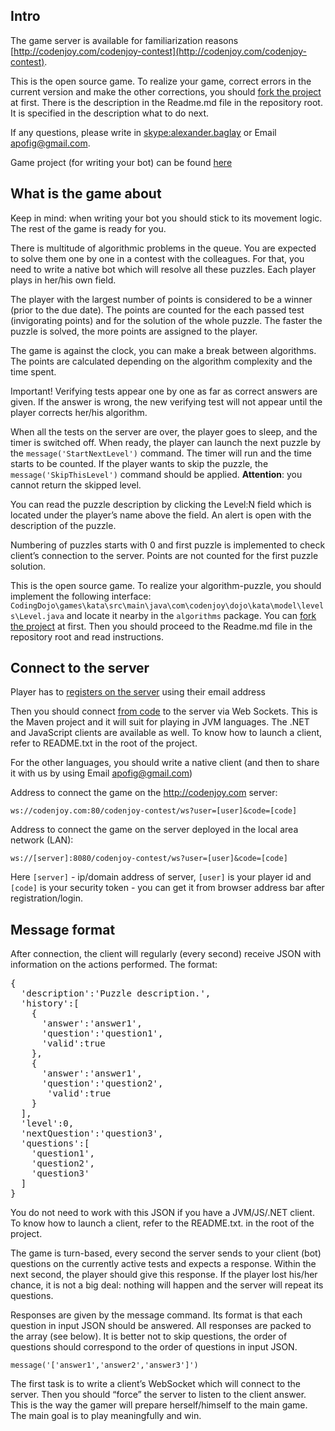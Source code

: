 <meta charset="UTF-8">

## Intro

The game server is available for familiarization reasons
[http://codenjoy.com/codenjoy-contest](http://codenjoy.com/codenjoy-contest).

This is the open source game. To realize your game, correct errors in the current
version and make the other corrections, you should
[fork the project](https://github.com/codenjoyme/codenjoy) at first.
There is the description in the Readme.md file in the repository root.
It is specified in the description what to do next.

If any questions, please write in [skype:alexander.baglay](skype:alexander.baglay)
or Email [apofig@gmail.com](mailto:apofig@gmail.com).

Game project (for writing your bot) can be
found [here](../../../resources/kata/user/clients.zip)

## What is the game about

Keep in mind: when writing your bot you should stick to its movement logic.
The rest of the game is ready for you.

There is multitude of algorithmic problems in the queue. You are expected
to solve them one by one in a contest with the colleagues. For that,
you need to write a native bot which will resolve all these puzzles.
Each player plays in her/his own field. 

The player with the largest number of points is considered to be a winner
(prior to the due date). The points are counted for the each passed
test (invigorating points) and for the solution of the whole puzzle.
The faster the puzzle is solved, the more points are assigned to the
player.

The game is against the clock, you can make a break between algorithms.
The points are calculated depending on the algorithm complexity and the
time spent.

Important! Verifying tests appear one by one as far as correct answers
are given. If the answer is wrong, the new verifying test will not
appear until the player corrects her/his algorithm.

When all the tests on the server are over, the player goes to sleep,
and the timer is switched off. When ready, the player can launch the
next puzzle by the `message('StartNextLevel')` command. The timer will
run and the time starts to be counted. If the player wants to skip the
puzzle, the `message('SkipThisLevel')` command should be applied.
**Attention**: you cannot return the skipped level.

You can read the puzzle description by clicking the Level:N field which
is located under the player’s name above the field. An alert is open
with the description of the puzzle.

Numbering of puzzles starts with 0 and first puzzle is implemented to
check client’s connection to the server. Points are not counted for the
first puzzle solution.

This is the open source game. To realize your algorithm-puzzle, you should
implement the following interface:
`CodingDojo\games\kata\src\main\java\com\codenjoy\dojo\kata\model\levels\Level.javа`
and locate it nearby in the `algorithms` package.
You can [fork the project](https://github.com/codenjoyme/codenjoy)
at first. Then you should proceed to the Readme.md file in the
repository root and read instructions.

## Connect to the server

Player has to [registers on the server](../../../register?gameName=kata)
using their email address

Then you should connect [from code](../../../resources/kata/user/clients.zip)
to the server via Web Sockets. This is the Maven project and it will suit
for playing in JVM languages. The .NET and JavaScript clients are available
as well. To know how to launch a client, refer to README.txt in the root
of the project.

For the other languages, you should write a native client (and then to share
it with us by using Email apofig@gmail.com)

Address to connect the game on the http://codenjoy.com server:

`ws://codenjoy.com:80/codenjoy-contest/ws?user=[user]&code=[code]`

Address to connect the game on the server deployed in the local area network (LAN):

`ws://[server]:8080/codenjoy-contest/ws?user=[user]&code=[code]`

Here `[server]` - ip/domain address of server, `[user]` is your 
player id and `[code]` is your security token - you can get 
it from browser address bar after registration/login.

## Message format

After connection, the client will regularly (every second) receive JSON
with information on the actions performed. The format:

<pre>{
  'description':'Puzzle description.',
  'history':[
    {
      'answer':'answer1',
      'question':'question1',
      'valid':true
    },
    {
      'answer':'answer1',
      'question':'question2',
       'valid':true
    }
  ],
  'level':0,
  'nextQuestion':'question3',
  'questions':[
    'question1',
    'question2',
    'question3'
  ]
}</pre>

You do not need to work with this JSON if you have a JVM/JS/.NET client.
To know how to launch a client, refer to the README.txt. in the
root of the project.

The game is turn-based, every second the server sends to your client
(bot) questions on the currently active tests and expects a response.
Within the next second, the player should give this response. If the
player lost his/her chance, it is not a big deal: nothing will happen
and the server will repeat its questions.

Responses are given by the message command. Its format is that each
question in input JSON should be answered. All responses are packed
to the array (see below). It is better not to skip questions, the
order of questions should correspond to the order of questions in input
JSON.

`message('['answer1','answer2','answer3']')`

The first task is to write a client’s WebSocket which will connect to the
server. Then you should “force” the server to listen to the client answer.
This is the way the gamer will prepare herself/himself to the main game.
The main goal is to play meaningfully and win.